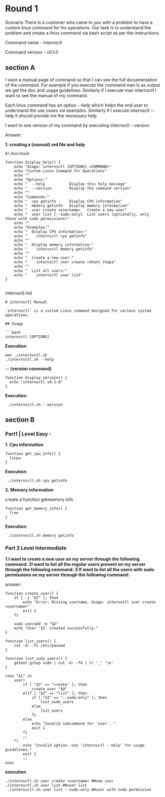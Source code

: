 # Round 1
Scenario There is a customer who came to you with a problem to have a custom linux command for his operations. Our task is to understand the problem and create a linux command via bash script as per the instructions.

Command name - internsctl                                                                                                                                                                        



Command version - v0.1.0

## section A
I want a manual page of command so that I can see the full documentation of the command. For example if you execute the command man ls as output we get the doc and usage guidelines. Similarly if I execute man internsctl I want to see the manual of my command.

Each linux command has an option --help which helps the end user to understand the use cases via examples. Similarly if I execute internsctl --help it should provide me the necessary help

I want to see version of my command by executing internsctl --version

Answer:

 **1. creating a  (manual) md file and help**

```
#!/bin/bash

function display_help() {
    echo "Usage: internsctl [OPTIONS] <COMMAND>"
    echo "Custom Linux Command for Operations"
    echo ""
    echo "Options:"
    echo "  ‐‐help           Display this help message"
    echo "  ‐‐version        Display the command version"
    echo ""
    echo "Commands:"
    echo "  cpu getinfo      Display CPU information"
    echo "  memory getinfo   Display memory information"
    echo "  user create <username>   Create a new user"
    echo "  user list [‐‐sudo‐only]  List users (optionally, only
those with sudo permissions)"
    echo ""
    echo "Examples:"
    echo "  Display CPU information:"
    echo "    internsctl cpu getinfo"
    echo ""
    echo "  Display memory information:"
    echo "    internsctl memory getinfo"
    echo ""
    echo "  Create a new user:"
    echo "    internsctl user create rehant_thapa"
    echo ""
    echo "  List all users:"
    echo "    internsctl user list"
}


```
internsctl.md
```
# internsctl Manual

`internsctl` is a custom Linux command designed for various system operations.

## Usage

```bash
internsctl [OPTIONS]

```

**Execution**: 
```
man ./internsctl.sh
./internsctl.sh --help
```
-- **(version command)**
```
function display_version() {
  echo "internsctl v0.1.0"
}
```
**Execution**: 
```
 ./internsctl.sh --version
```

## section B

### Part1 | Level Easy -



**1. Cpu information**
```
function get_cpu_info() {
  lscpu
}
```
**Execution**: 
```
 ./internsctl.sh cpu getinfo
```

**2. Memory information**

create a function getmemory info
```
function get_memory_info() {
  free
}

```
**Execution**: 
```
 ./internsctl.sh memory getinfo
```

 ### Part 2 Level Intermediate

**1.I want to create a new user on my server through the following command:**
**2I want to list all the regular users present on my server through the following command:**
**3 If want to list all the users with sudo permissions on my server through the following command:**


answer:
```
function create_user() {
    if [ -z "$2" ]; then
        echo "Error: Missing username. Usage: internsctl user create <username>"
        exit 1
    fi

    sudo useradd -m "$2"
    echo "User '$2' created successfully."
}

function list_users() {
    cut -d: -f1 /etc/passwd
}

function list_sudo_users() {
    getent group sudo | cut -d: -f4 | tr ',' '\n'
}

case "$1" in
    user)
        if [ "$2" == "create" ]; then
            create_user "$@"
        elif [ "$2" == "list" ]; then
            if [ "$3" == "--sudo-only" ]; then
                list_sudo_users
            else
                list_users
            fi
        else
            echo "Invalid subcommand for 'user'. "
            exit 1
        fi
        ;;
    *)
        echo "Invalid option. Use 'internsctl --help' for usage guidelines."
        exit 1
        ;;
esac

```
**execution**

```
./internsctl.sh user create <username> ##new user
./internsctl.sh user list ##user list
 ./internsctl.sh user list --sudo-only ##user with sudo permission
```

